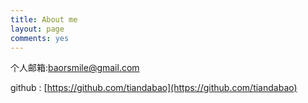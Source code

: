 ```yaml
---
title: About me
layout: page
comments: yes
---
```


个人邮箱:baorsmile@gmail.com

github : [https://github.com/tiandabao](https://github.com/tiandabao)
